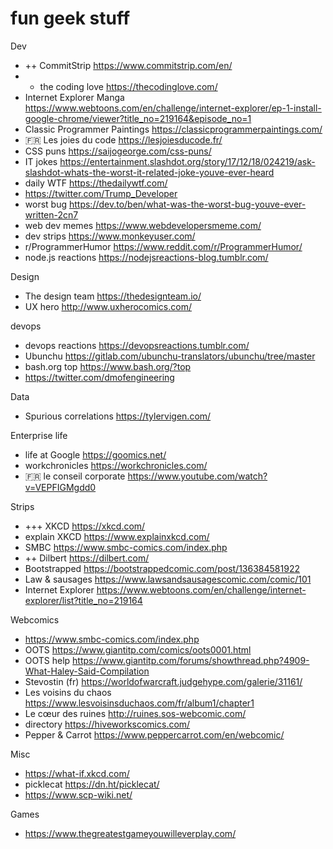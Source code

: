 # fun geek stuff

Dev
- ++ CommitStrip https://www.commitstrip.com/en/
- + the coding love https://thecodinglove.com/
- Internet Explorer Manga https://www.webtoons.com/en/challenge/internet-explorer/ep-1-install-google-chrome/viewer?title_no=219164&episode_no=1
- Classic Programmer Paintings https://classicprogrammerpaintings.com/
- 🇫🇷 Les joies du code https://lesjoiesducode.fr/
- CSS puns https://saijogeorge.com/css-puns/
- IT jokes https://entertainment.slashdot.org/story/17/12/18/024219/ask-slashdot-whats-the-worst-it-related-joke-youve-ever-heard
- daily WTF https://thedailywtf.com/
- https://twitter.com/Trump_Developer
- worst bug https://dev.to/ben/what-was-the-worst-bug-youve-ever-written-2cn7
- web dev memes https://www.webdevelopersmeme.com/
- dev strips https://www.monkeyuser.com/
- r/ProgrammerHumor https://www.reddit.com/r/ProgrammerHumor/
- node.js reactions https://nodejsreactions-blog.tumblr.com/


Design
- The design team https://thedesignteam.io/
- UX hero http://www.uxherocomics.com/


devops
- devops reactions https://devopsreactions.tumblr.com/
- Ubunchu https://gitlab.com/ubunchu-translators/ubunchu/tree/master
- bash.org top https://www.bash.org/?top
- https://twitter.com/dmofengineering


Data
- Spurious correlations https://tylervigen.com/


Enterprise life
- life at Google https://goomics.net/
- workchronicles https://workchronicles.com/
- 🇫🇷 le conseil corporate https://www.youtube.com/watch?v=VEPFIGMgdd0


Strips
- +++ XKCD https://xkcd.com/
- explain XKCD https://www.explainxkcd.com/
- SMBC https://www.smbc-comics.com/index.php
- ++ Dilbert https://dilbert.com/
- Bootstrapped https://bootstrappedcomic.com/post/136384581922
- Law & sausages https://www.lawsandsausagescomic.com/comic/101
- Internet Explorer https://www.webtoons.com/en/challenge/internet-explorer/list?title_no=219164


Webcomics
- https://www.smbc-comics.com/index.php
- OOTS https://www.giantitp.com/comics/oots0001.html
- OOTS help https://www.giantitp.com/forums/showthread.php?4909-What-Haley-Said-Compilation
- Stevostin (fr) https://worldofwarcraft.judgehype.com/galerie/31161/
- Les voisins du chaos https://www.lesvoisinsduchaos.com/fr/album1/chapter1
- Le cœur des ruines http://ruines.sos-webcomic.com/
- directory https://hiveworkscomics.com/
- Pepper & Carrot https://www.peppercarrot.com/en/webcomic/


Misc
- https://what-if.xkcd.com/
- picklecat https://dn.ht/picklecat/
- https://www.scp-wiki.net/


Games
- https://www.thegreatestgameyouwilleverplay.com/
